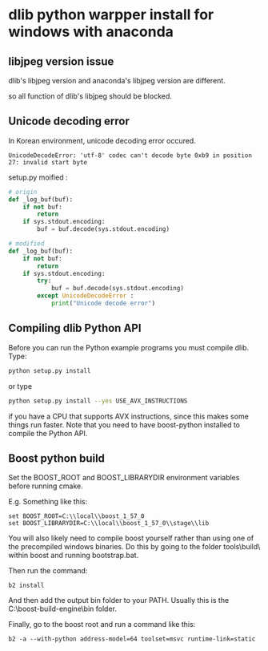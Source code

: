 # dlib python warpper install for windows with anaconda

## libjpeg version issue

dlib's libjpeg version and anaconda's libjpeg version are different.

so all function of dlib's libjpeg should be blocked.

## Unicode decoding error

In Korean environment, unicode decoding error occured.

```
UnicodeDecodeError: 'utf-8' codec can't decode byte 0xb9 in position 27: invalid start byte
```

setup.py moified :

``` python
# origin
def _log_buf(buf):
    if not buf:
        return
    if sys.stdout.encoding:
        buf = buf.decode(sys.stdout.encoding)

# modified
def _log_buf(buf):
    if not buf:
        return
    if sys.stdout.encoding:
        try:
            buf = buf.decode(sys.stdout.encoding)
        except UnicodeDecodeError :
            print("Unicode decode error")
```



## Compiling dlib Python API

Before you can run the Python example programs you must compile dlib. Type:

``` bash
python setup.py install
```

or type

``` bash
python setup.py install --yes USE_AVX_INSTRUCTIONS
```

if you have a CPU that supports AVX instructions, since this makes some things run faster.  Note that you need to have boost-python installed to compile the Python API.

## Boost python build

Set the BOOST_ROOT and BOOST_LIBRARYDIR environment variables before running cmake.

E.g.  Something like this:
```
set BOOST_ROOT=C:\\local\\boost_1_57_0
set BOOST_LIBRARYDIR=C:\\local\\boost_1_57_0\\stage\\lib
```

You will also likely need to compile boost yourself rather than using one of the precompiled 
windows binaries.  Do this by going to the folder tools\\build\\ within boost and running
bootstrap.bat.  

Then run the command:
```
b2 install
```

And then add the output bin folder to your PATH.  Usually this is the C:\\boost-build-engine\\bin
folder. 

Finally, go to the boost root and run a command like this:
```
b2 -a --with-python address-model=64 toolset=msvc runtime-link=static
```